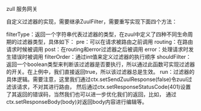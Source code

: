 zull 服务网关

自定义过滤器的实现，需要继承ZuulFilter，需要重写实现下面四个方法：

filterType：返回一个字符串代表过滤器的类型，在zuul中定义了四种不同生命周期的过滤器类型，具体如下：
pre：可以在请求被路由之前调用
routing：在路由请求时候被调用
post：在routing和error过滤器之后被调用
error：处理请求时发生错误时被调用
filterOrder：通过int值来定义过滤器的执行顺序
shouldFilter：返回一个boolean类型来判断该过滤器是否要执行，所以通过此函数可实现过滤器的开关。在上例中，我们直接返回true，所以该过滤器总是生效。
run：过滤器的具体逻辑。需要注意，这里我们通过ctx.setSendZuulResponse(false)令zuul过滤该请求，不对其进行路由，
    然后通过ctx.setResponseStatusCode(401)设置了其返回的错误码，当然我们也可以进一步优化我们的返回，比如，
    通过ctx.setResponseBody(body)对返回body内容进行编辑等。